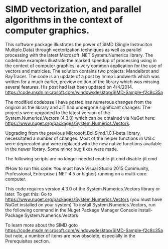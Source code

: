 # SIMD vectorization, and parallel algorithms in the context of computer graphics.

This software package illustrates the power of SIMD (Single Instruciton Multiple Data) through vectorization techniques as well as parallel processing with the latest Microsoft .NET System.Numerics library. The codebase examples illustrate the marked speedup of processing using in the context of computer graphics, a very common application for the use of vectors and matricies. The solution contains two projects: Mandelbrot and RayTracer. The code is an update of a post by Immo Landwerth which was written for a much earlier, preview edition of the library which was missing several features. His post had last been updated on 4/4/2014. https://code.msdn.microsoft.com/windowsdesktop/SIMD-Sample-f2c8c35a

The modified codebase I have posted has numerous changes from the original as the library and JIT had undergone significant changes:
The projects were upgraded to the latest version of the System.Numerics.Vectors (4.3.0) which can be obtained via NuGet here: https://www.nuget.org/packages/System.Numerics.Vectors.

Upgrading from the previous Microsoft.Bcl.Simd.1.0.1-beta library, necessitated a number of changes.
Most of the helper functions in Util.c were deprecated and were replaced with the new native functions available in the newer library.
Some minor bug fixes were made.

The following scripts are no longer needed
enable-jit.cmd 
disable-jit.cmd

#How to run this code:
You must have Visual Studio 2015 Community, Professional, Enterprise (.NET 4.5 or higher) running on a multi-core computer.

This code requires version 4.3.0 of the System.Numerics.Vectors library or later. To get this:
Go to https://www.nuget.org/packages/System.Numerics.Vectors
(you must have NuGet installed on your system)
To install System.Numerics.Vectors, run the following command in the Nuget Package Manager Console
Install-Package System.Numerics.Vectors

To learn more about the SIMD goto https://code.msdn.microsoft.com/windowsdesktop/SIMD-Sample-f2c8c35a but note, a number of items are now obsolete, especially in the Prerequisites section.
